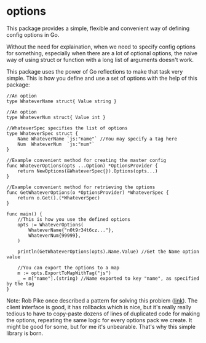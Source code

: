 options
=======

This package provides a simple, flexible and convenient way of defining config options in Go.  
  
Without the need for explaination, when we need to specify config options for something, especially when there are a lot of optional options, the naive way of using struct or function with a long list of arguments doesn't work.  

This package uses the power of Go reflections to make that task very simple. This is how you define and use a set of options with the help of this package:  

	//An option
	type WhateverName struct{ Value string }
	
	//An option
	type WhateverNum struct{ Value int }
	
	//WhateverSpec specifies the list of options
	type WhateverSpec struct {
		Name WhateverName `js:"name"` //You may specify a tag here
		Num  WhateverNum  `js:"num"`
	}
	
	//Example convenient method for creating the master config
	func WhateverOptions(opts ...Option) *OptionsProvider {
		return NewOptions(&WhateverSpec{}).Options(opts...)
	}
	
	//Example convenient method for retrieving the options
	func GetWhateverOptions(o *OptionsProvider) *WhateverSpec {
		return o.Get().(*WhateverSpec)
	}
	
	func main() {
		//This is how you use the defined options
		opts := WhateverOptions(
			WhateverName{"n0t9r34t6cz..."},
			WhateverNum{99999},
		)
	
		println(GetWhateverOptions(opts).Name.Value) //Get the Name option value
	
		//You can export the options to a map
		m := opts.ExportToMapWithTag("js")
		_ = m["name"].(string) //Name exported to key "name", as specified by the tag
	}


Note:
Rob Pike once described a pattern for solving this problem ([link](http://commandcenter.blogspot.com/2014/01/self-referential-functions-and-design.html)). The client interface is good, it has rollbacks which is nice, but it's really really tedious to have to copy-paste dozens of lines of duplicated code for making the options, repeating the same logic for every options pack we create. It might be good for some, but for me it's unbearable. That's why this simple library is born.

